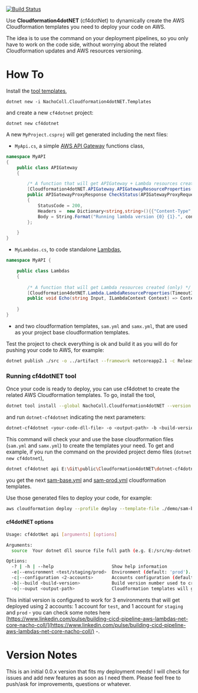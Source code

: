 [![Build Status](https://travis-ci.com/NachoColl/dotnet-cf4dotnet.svg?branch=master)](https://travis-ci.com/NachoColl/dotnet-cf4dotnet)

Use **Cloudformation4dotNET** (cf4dotNet) to dynamically create the AWS Cloudformation templates you need to deploy your code on AWS. 

The idea is to use the command on your deployment pipelines, so you only have to work on the code side, without worrying about the related Cloudformation updates and AWS resources versioning.

# How To

Install the [tool templates](https://github.com/NachoColl/dotnet-cf4dotnet-templates),

```
dotnet new -i NachoColl.Cloudformation4dotNET.Templates
```

and create a new ```cf4dotnet``` project:

```
dotnet new cf4dotnet
```

A new ```MyProject.csproj``` will get generated including the next files:

- ```MyApi.cs```, a simple [AWS API Gateway](https://aws.amazon.com/api-gateway/) functions class,

```csharp
namespace MyAPI
{
    public class APIGateway
    {

        /* A function that will get APIGateway + Lambda resources created. */
        [Cloudformation4dotNET.APIGateway.APIGatewayResourceProperties("utils/status", EnableCORS=true, TimeoutInSeconds=2)]
        public APIGatewayProxyResponse CheckStatus(APIGatewayProxyRequest Request, ILambdaContext context) => new APIGatewayProxyResponse
        {
            StatusCode = 200,
            Headers =  new Dictionary<string,string>(){{"Content-Type","text/plain"}},
            Body = String.Format("Running lambda version {0} {1}.", context.FunctionVersion, JsonConvert.SerializeObject(Request?.StageVariables))
        };

    }
}
```

- ```MyLambdas.cs```, to code standalone [Lambdas](https://aws.amazon.com/lambda/),

```csharp
namespace MyAPI {

    public class Lambdas
    {
        
        /* A function that will get Lambda resources created (only) */
        [Cloudformation4dotNET.Lambda.LambdaResourceProperties(TimeoutInSeconds=2)]
        public void Echo(string Input, ILambdaContext Context) => Context?.Logger?.Log(Input.ToUpper());
        
    }
}
```

- and two cloudformation templates, ```sam.yml``` and ```samx.yml```, that are used as your project base cloudformation templates.

Test the project to check everything is ok and build it as you will do for pushing your code to AWS, for example:

```bash
dotnet publish ./src -o ../artifact --framework netcoreapp2.1 -c Release
```

### Running cf4dotNET tool

Once your code is ready to deploy, you can use cf4dotnet to create the related AWS Cloudformation templates. To go, install the tool,

```bash
dotnet tool install --global NachoColl.Cloudformation4dotNET --version 0.0.33
```
and run  ```dotnet-cf4dotnet``` indicating the next parameters:

```bash
dotnet-cf4dotnet <your-code-dll-file> -o <output-path> -b <build-version-number> -e <environment-name> -c 2-accounts
```

This command will check your <your-code-dll-file> and use the base cloudformation files (```sam.yml``` and ```samx.yml```) to create the templates your need. To get and example, if you run the command on the provided project demo files (```dotnet new cf4dotnet```),

```bash
dotnet cf4dotnet api E:\Git\public\Cloudformation4dotNET\dotnet-cf4dotnet\demo\artifact\MyProject.dll
```
you get the next [sam-base.yml](./demo/sam-base.yml) and [sam-prod.yml](./demo/sam-prod.yml) cloudformation templates.

Use those generated files to deploy your code, for example:

```bash
aws cloudformation deploy --profile deploy --template-file ./demo/sam-base.yml --stack-name mynewproject-stack --parameter-overrides PackageBaseFileName=prod PackageVersion=1 S3Bucket=cf4dotnet-myaccount --tags appcode=mysuperapp --no-fail-on-empty-changeset 
```

#### cf4dotNET options

```bash
Usage: cf4dotNet api [arguments] [options]

Arguments:
  source  Your dotnet dll source file full path (e.g. E:/src/my-dotnet-api.dll).

Options:
  -? | -h | --help                      Show help information
  -e|--environment <test/staging/prod>  Environment (default: 'prod').
  -c|--configuration <2-accounts>       Accounts configuration (default: '2-accounts').
  -b|--build <build-version>            Build version number used to create incremental templates (default: '1').
  -o|--ouput <output-path>              Cloudformation templates will get created here (default: './').
```

This initial version is configured to work for 3 environments that will get deployed using 2 accounts: 1 account for ```test```, and 1 account for ```staging``` and ```prod``` - you can check some notes here [https://www.linkedin.com/pulse/building-cicd-pipeline-aws-lambdas-net-core-nacho-coll/](https://www.linkedin.com/pulse/building-cicd-pipeline-aws-lambdas-net-core-nacho-coll/) -.

# Version Notes

This is an initial 0.0.x version that fits my deployment needs! I will check for issues and add new features as soon as I need them. Please feel free to push/ask for improvements, questions or whatever. 

